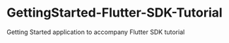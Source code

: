 # GettingStarted-Flutter-SDK-Tutorial
Getting Started application to accompany Flutter SDK tutorial
